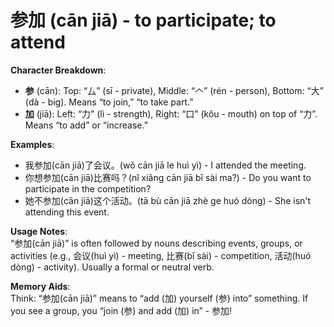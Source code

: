 # **参加 (cān jiā) - to participate; to attend**

**Character Breakdown**:  
- **参** (cān): Top: “厶” (sī - private), Middle: “𠆢” (rén - person), Bottom: “大” (dà - big). Means “to join,” “to take part.”  
- **加** (jiā): Left: “力” (lì - strength), Right: “口” (kǒu - mouth) on top of “力”. Means “to add” or “increase.”

**Examples**:  
- 我参加(cān jiā)了会议。(wǒ cān jiā le huì yì) - I attended the meeting.  
- 你想参加(cān jiā)比赛吗？(nǐ xiǎng cān jiā bǐ sài ma?) - Do you want to participate in the competition?  
- 她不参加(cān jiā)这个活动。(tā bù cān jiā zhè ge huó dòng) - She isn't attending this event.

**Usage Notes**:  
“参加(cān jiā)” is often followed by nouns describing events, groups, or activities (e.g., 会议(huì yì) - meeting, 比赛(bǐ sài) - competition, 活动(huó dòng) - activity). Usually a formal or neutral verb.

**Memory Aids**:  
Think: “参加(cān jiā)” means to “add (加) yourself (参) into” something. If you see a group, you “join (参) and add (加) in” - 参加!